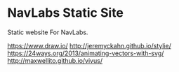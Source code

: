 # NavLabs Static Site

Static website For NavLabs.

https://www.draw.io/
http://jeremyckahn.github.io/stylie/
https://24ways.org/2013/animating-vectors-with-svg/
http://maxwellito.github.io/vivus/